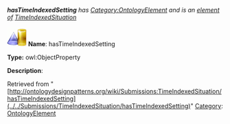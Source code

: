___hasTimeIndexedSetting__ has [Category:OntologyElement](../../Category/OntologyElement "Category:OntologyElement") and is an [element of](../../Property/ElementOf "Property:ElementOf") [TimeIndexedSituation](../../Submissions/TimeIndexedSituation "Submissions:TimeIndexedSituation")_


  




[![ObjectProperty](../../images/thumb/c/c3/ObjectProperty.gif/45px-ObjectProperty.gif)](../../Image/ObjectProperty.gif "ObjectProperty")
__Name__: hasTimeIndexedSetting 


__Type:__ owl:ObjectProperty 


__Description__: 





Retrieved from "[http://ontologydesignpatterns.org/wiki/Submissions:TimeIndexedSituation/hasTimeIndexedSetting](../../Submissions/TimeIndexedSituation/hasTimeIndexedSetting)"
 [Category](http://ontologydesignpatterns.org/wiki/Special:Categories "Special:Categories"): [OntologyElement](../../Category/OntologyElement "Category:OntologyElement")